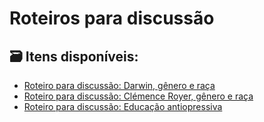 # Roteiros para discussão

## 🗃️ Itens disponíveis:

- [Roteiro para discussão: Darwin, gênero e raça](rot1.md)
- [Roteiro para discussão: Clémence Royer, gênero e raça](rot2.md)
- [Roteiro para discussão: Educação antiopressiva](rot3.md)